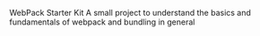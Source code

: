 WebPack Starter Kit
A small project to understand the basics and fundamentals of webpack and bundling in general
